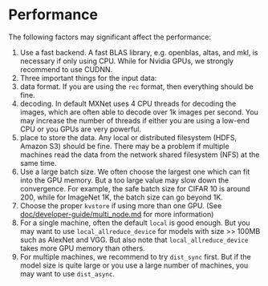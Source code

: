 # Performance

The following factors may significant affect the performance:

1. Use a fast backend. A fast BLAS library, e.g. openblas, altas,
and mkl, is necessary if only using CPU. While for Nvidia GPUs, we strongly
recommend to use CUDNN.
2. Three important things for the input data:
  1. data format. If you are using the `rec` format, then everything should be
    fine.
  2. decoding. In default MXNet uses 4 CPU threads for decoding the images, which
    are often able to decode over 1k images per second. You
    may increase the number of threads if either you are using a low-end CPU or
    you GPUs are very powerful.
  3. place to store the data. Any local or distributed filesystem (HDFS, Amazon
    S3) should be fine. There may be a problem if multiple machines read the
    data from the network shared filesystem (NFS) at the same time.
3. Use a large batch size. We often choose the largest one which can fit into
  the GPU memory. But a too large value may slow down the convergence. For
  example, the safe batch size for CIFAR 10 is around 200, while for ImageNet
  1K, the batch size can go beyond 1K.
4. Choose the proper `kvstore` if using more than one GPU. (See
  [doc/developer-guide/multi_node.md](../../doc/developer-guide/multi_node.md)
  for more information)
  1. For a single machine, often the default `local` is good enough. But you may want
  to use `local_allreduce_device` for models with size >> 100MB such as AlexNet
  and VGG. But also note that `local_allreduce_device` takes more GPU memory than
  others.
  2. For multiple machines, we recommend to try `dist_sync` first. But if the
  model size is quite large or you use a large number of machines, you may want to use `dist_async`.
